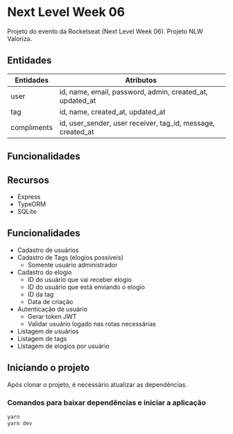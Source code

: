 # Next Level Week 06

Projeto do evento da Rocketseat (Next Level Week 06).
Projeto NLW Valoriza.

## Entidades

| Entidades | Atributos |
| - | - |
| user | id, name, email, password, admin, created_at, updated_at |
| tag | id, name, created_at, updated_at |
| compliments | id, user_sender, user receiver, tag_id, message, created_at |

## Funcionalidades

## Recursos

- Express
- TypeORM
- SQLite

## Funcionalidades

- Cadastro de usuários
- Cadastro de Tags (elogios possíveis)
  - Somente usuário administrador
- Cadastro do elogio
  - ID do usuário que vai receber elogio
  - ID do usuário que está enviando o elogio
  - ID da tag
  - Data de criação
- Autenticação de usuário
  - Gerar token JWT
  - Validar usuário logado nas rotas necessárias
- Listagem de usuários
- Listagem de tags
- Listagem de elogios por usuário

## Iniciando o projeto

Após clonar o projeto, é necessário atualizar as dependências.

### Comandos para baixar dependências e iniciar a aplicação

```bash
yarn
yarn dev
```
